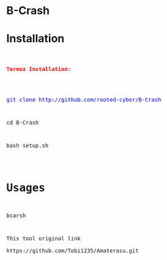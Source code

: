 # B-Crash
# Installation
<pre original link :http://github.com/thelinuxchoice/saycheese</pre>

<h4 style="color: red;">Termux Installation:</h4><br />
<pre style="color: blue;">git clone http://github.com/rooted-cyber/B-Crash</pre>
<p>cd B-Crash</p>
<pre>bash setup.sh</pre>


# Usages
bcarsh

<pre>This tool original link

https://github.com/Tobi1235/Amaterasu.git</pre>
